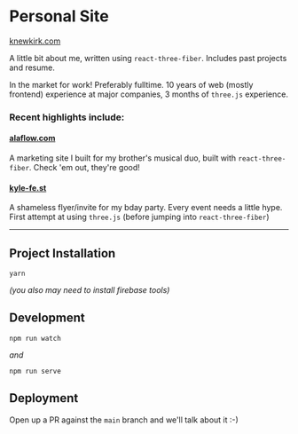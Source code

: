 # Personal Site

[knewkirk.com](https://knewkirk.com)

A little bit about me, written using `react-three-fiber`. Includes past projects and resume.

In the market for work! Preferably fulltime. 10 years of web (mostly frontend) experience at major companies, 3 months of `three.js` experience.

### Recent highlights include:
#### [alaflow.com](https://alaflow.com)
A marketing site I built for my brother's musical duo, built with `react-three-fiber`. Check 'em out, they're good!

#### [kyle-fe.st](https://kyle-fe.st)
A shameless flyer/invite for my bday party. Every event needs a little hype. First attempt at using `three.js` (before jumping into `react-three-fiber`)

---

## Project Installation
`yarn`

 _(you also may need to install firebase tools)_

 ## Development
 `npm run watch`

_and_

`npm run serve`


## Deployment
Open up a PR against the `main` branch and we'll talk about it :-)
